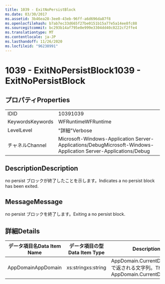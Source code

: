 ```yaml
---
title: 1039 - ExitNoPersistBlock
ms.date: 03/30/2017
ms.assetid: 3b46ea28-3ee0-43eb-96ff-a6d696da87f8
ms.openlocfilehash: b7ab7ec33d665f27be0151b15a77e5a14ee8fc88
ms.sourcegitcommit: bc293b14af795e0e999e3304dd40c0222cf2ffe4
ms.translationtype: MT
ms.contentlocale: ja-JP
ms.lasthandoff: 11/26/2020
ms.locfileid: "96238991"
---
```

# <a name="1039---exitnopersistblock"></a><span data-ttu-id="35e85-102">1039 - ExitNoPersistBlock</span><span class="sxs-lookup"><span data-stu-id="35e85-102">1039 - ExitNoPersistBlock</span></span>

## <a name="properties"></a><span data-ttu-id="35e85-103">プロパティ</span><span class="sxs-lookup"><span data-stu-id="35e85-103">Properties</span></span>  
  
|||  
|-|-|  
|<span data-ttu-id="35e85-104">ID</span><span class="sxs-lookup"><span data-stu-id="35e85-104">ID</span></span>|<span data-ttu-id="35e85-105">1039</span><span class="sxs-lookup"><span data-stu-id="35e85-105">1039</span></span>|  
|<span data-ttu-id="35e85-106">Keywords</span><span class="sxs-lookup"><span data-stu-id="35e85-106">Keywords</span></span>|<span data-ttu-id="35e85-107">WFRuntime</span><span class="sxs-lookup"><span data-stu-id="35e85-107">WFRuntime</span></span>|  
|<span data-ttu-id="35e85-108">Level</span><span class="sxs-lookup"><span data-stu-id="35e85-108">Level</span></span>|<span data-ttu-id="35e85-109">"詳細"</span><span class="sxs-lookup"><span data-stu-id="35e85-109">Verbose</span></span>|  
|<span data-ttu-id="35e85-110">チャネル</span><span class="sxs-lookup"><span data-stu-id="35e85-110">Channel</span></span>|<span data-ttu-id="35e85-111">Microsoft-Windows-Application Server-Applications/Debug</span><span class="sxs-lookup"><span data-stu-id="35e85-111">Microsoft-Windows-Application Server-Applications/Debug</span></span>|  
  
## <a name="description"></a><span data-ttu-id="35e85-112">Description</span><span class="sxs-lookup"><span data-stu-id="35e85-112">Description</span></span>  

 <span data-ttu-id="35e85-113">no persist ブロックが終了したことを示します。</span><span class="sxs-lookup"><span data-stu-id="35e85-113">Indicates a no persist block has been exited.</span></span>  
  
## <a name="message"></a><span data-ttu-id="35e85-114">Message</span><span class="sxs-lookup"><span data-stu-id="35e85-114">Message</span></span>  

 <span data-ttu-id="35e85-115">no persist ブロックを終了します。</span><span class="sxs-lookup"><span data-stu-id="35e85-115">Exiting a no persist block.</span></span>  
  
## <a name="details"></a><span data-ttu-id="35e85-116">詳細</span><span class="sxs-lookup"><span data-stu-id="35e85-116">Details</span></span>  
  
|<span data-ttu-id="35e85-117">データ項目名</span><span class="sxs-lookup"><span data-stu-id="35e85-117">Data Item Name</span></span>|<span data-ttu-id="35e85-118">データ項目の型</span><span class="sxs-lookup"><span data-stu-id="35e85-118">Data Item Type</span></span>|<span data-ttu-id="35e85-119">Description</span><span class="sxs-lookup"><span data-stu-id="35e85-119">Description</span></span>|  
|--------------------|--------------------|-----------------|  
|<span data-ttu-id="35e85-120">AppDomain</span><span class="sxs-lookup"><span data-stu-id="35e85-120">AppDomain</span></span>|<span data-ttu-id="35e85-121">xs:string</span><span class="sxs-lookup"><span data-stu-id="35e85-121">xs:string</span></span>|<span data-ttu-id="35e85-122">AppDomain.CurrentDomain.FriendlyName で返される文字列。</span><span class="sxs-lookup"><span data-stu-id="35e85-122">The string returned by AppDomain.CurrentDomain.FriendlyName.</span></span>|
